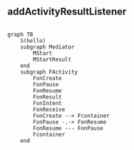 ## addActivityResultListener

```java


```




```mermaid
graph TB
	S(hello)
	subgraph Mediator
		MStart
		MStartResult
	end
	subgraph FActivity
		FonCreate
		FonPause 
		FonResume 
		FonResult 
		FonIntent 
		FonReceive 
		FonCreate --> Fcontainer
		FonPause -.-> FonResume
		FonResume --- FonPause
		Fcontainer
	end


```
<!--stackedit_data:
eyJoaXN0b3J5IjpbMzg2ODg1NzkyLC0yODQzODI5MTMsLTEwNT
g0ODY2NjMsLTQzNDkzMTcwOF19
-->